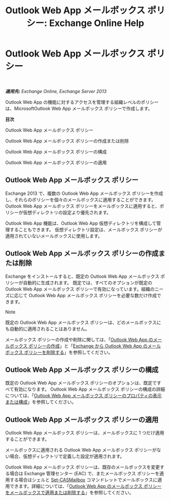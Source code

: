 ﻿---
title: 'Outlook Web App メールボックス ポリシー: Exchange Online Help'
TOCTitle: Outlook Web App メールボックス ポリシー
ms:assetid: 213b8b7a-1c29-49ee-8c98-d0364ddf4f9d
ms:mtpsurl: https://technet.microsoft.com/ja-jp/library/Dd335142(v=EXCHG.150)
ms:contentKeyID: 49895288
ms.date: 05/22/2018
mtps_version: v=EXCHG.150
ms.translationtype: HT
---

# Outlook Web App メールボックス ポリシー

 

_**適用先:** Exchange Online, Exchange Server 2013_

Outlook Web App の機能に対するアクセスを管理する組織レベルのポリシーは、MicrosoftOutlook Web App メールボックス ポリシーで作成します。

**目次**

Outlook Web App メールボックス ポリシー

Outlook Web App メールボックス ポリシーの作成または削除

Outlook Web App メールボックス ポリシーの構成

Outlook Web App メールボックス ポリシーの適用

## Outlook Web App メールボックス ポリシー

Exchange 2013 で、複数の Outlook Web App メールボックス ポリシーを作成し、それらのポリシーを個々のメールボックスに適用することができます。Outlook Web App メールボックス ポリシーをメールボックスに適用すると、ポリシーが仮想ディレクトリの設定より優先されます。

Outlook Web App 機能は、Outlook Web App 仮想ディレクトリを構成して管理することもできます。 仮想ディレクトリ設定は、メールボックス ポリシーが適用されていないメールボックスに使用します。

## Outlook Web App メールボックス ポリシーの作成または削除

Exchange をインストールすると、既定の Outlook Web App メールボックス ポリシーが自動的に生成されます。 既定では、すべてのオプションが既定の Outlook Web App メールボックス ポリシーで有効になっています。組織のニーズに応じて Outlook Web App メールボックス ポリシーを必要な数だけ作成できます。


> [!NOTE]
> 既定の Outlook Web App メールボックス ポリシーは、どのメールボックスにも自動的に適用されることはありません。



メールボックス ポリシーの作成や削除に関しては、「[Outlook Web App のメールボックス ポリシーの作成](create-an-outlook-web-app-mailbox-policy-exchange-2013-help.md)」と「[Exchange から Outlook Web App のメールボックス ポリシーを削除する](remove-an-outlook-web-app-mailbox-policy-from-exchange-exchange-2013-help.md)」を参照してください。

## Outlook Web App メールボックス ポリシーの構成

既定の Outlook Web App メールボックス ポリシーのオプションは、既定ですべて有効になります。 Outlook Web App メールボックス ポリシーの構成の詳細については、「[Outlook Web App メールボックス ポリシーのプロパティの表示または構成](view-or-configure-outlook-web-app-mailbox-policy-properties-exchange-2013-help.md)」を参照してください。

## Outlook Web App メールボックス ポリシーの適用

Outlook Web App メールボックス ポリシーは、メールボックスに 1 つだけ適用することができます。

メールボックスに適用される Outlook Web App メールボックス ポリシーがない場合、仮想ディレクトリで定義した設定が適用されます。

Outlook Web App メールボックス ポリシーは、既存のメールボックスを変更する場合は Exchange 管理センター (EAC) で、またメールボックス ポリシーを適用する場合はシェルと [Set-CASMailbox](https://technet.microsoft.com/ja-jp/library/bb125264\(v=exchg.150\)) コマンドレットでメールボックスに適用できます。詳細については、「[Outlook Web App のメールボックス ポリシーをメールボックスで適用または削除する](apply-or-remove-an-outlook-web-app-mailbox-policy-on-a-mailbox-exchange-2013-help.md)」を参照してください。

